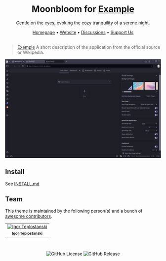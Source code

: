 <div align="center">
  <!-- STEP 1: Replace the placeholder URL (https://example.com) and placeholder name (Example) with actual data -->
  <h1>Moonbloom for <a href="https://example.com">Example</a></h1>
  <p>Gentle on the eyes, evoking the cozy tranquility of a serene night.</p>
  <span><a href="https://github.com/moonbloom-theme/moonbloom">Homepage</a> • <a href="https://moonbloom.teplostan.ski">Website</a> • <a href="https://github.com/orgs/moonbloom-theme/discussions">Discussions</a> • <a href="https://donate.teplostan.ski">Support Us</a></span>
</div>

<br/>

<!-- STEP 2: Replace the placeholder name (Example) with the application name, URL (https://example.com), and description with the correct information -->

> [Example](https://example.com) A short description of the application from the official source or Wikipedia.

<img width="720px" src="./screen.png">

## Install

See [INSTALL.md](./INSTALL.md)

## Team

<!-- STEP 3: Replace the URL (https://github.com/moonbloom-theme/template/graphs/contributors) with the link to the contributors page of the current repository -->

This theme is maintained by the following person(s) and a bunch of [awesome contributors](https://github.com/moonbloom-theme/template/graphs/contributors).

<!-- IMPORTANT: Do not modify the block below. The content between the comments CONTRIBUTORS_TABLE and CONTRIBUTORS_TABLE-END will be automatically updated with a generated contributors table using GitHub Actions -->

<!--CONTRIBUTORS_TABLE--><table><tr>
  <td align="center">
    <a href="https://github.com/teplostanski" title="Igor Teplostanski">
      <img src="https://avatars.githubusercontent.com/u/56846024?v=4" width="42;" alt="Igor Teplostanski"/>
    <br /><sub><b>Igor Teplostanski</b></sub>
    </a>
  </td>
</tr></table><!--CONTRIBUTORS_TABLE-END-->

</br>

<!-- STEP 4: Update the repository name (template) in the links to match the current repository name -->

<p align="center">
  <img alt="GitHub License" src="https://img.shields.io/github/license/moonbloom-theme/template?style=flat-square&labelColor=%231d1e27&color=%23E8C87E">
  <img alt="GitHub Release" src="https://img.shields.io/github/v/release/moonbloom-theme/template?include_prereleases&display_name=release&style=flat-square&labelColor=%231d1e27&color=%23E8C87E">
</p>
